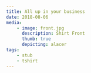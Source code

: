 ```yaml
---
title: All up in your business
date: 2018-08-06
media:
    - image: front.jpg
      description: Shirt Front
      thumb: true
      depicting: alacer
tags:
    - stub
    - tshirt
---
```

